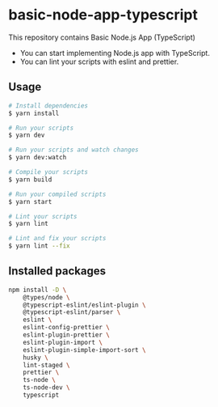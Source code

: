# basic-node-app-typescript

This repository contains Basic Node.js App (TypeScript)

* You can start implementing Node.js app with TypeScript.
* You can lint your scripts with eslint and prettier.

## Usage

``` bash
# Install dependencies
$ yarn install

# Run your scripts
$ yarn dev

# Run your scripts and watch changes
$ yarn dev:watch

# Compile your scripts
$ yarn build

# Run your compiled scripts
$ yarn start

# Lint your scripts
$ yarn lint

# Lint and fix your scripts
$ yarn lint --fix
```

## Installed packages

```bash
npm install -D \
	@types/node \
	@typescript-eslint/eslint-plugin \
	@typescript-eslint/parser \
	eslint \
	eslint-config-prettier \
	eslint-plugin-prettier \
	eslint-plugin-import \
	eslint-plugin-simple-import-sort \
	husky \
	lint-staged \
	prettier \
	ts-node \
	ts-node-dev \
	typescript
```
